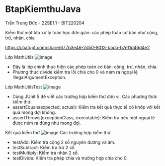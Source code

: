 # BtapKiemthuJava
Trần Trung Đức - 22SE1.1 - BIT220204

Kiểm thử một lớp xử lý toán học đơn giản:  các phép toán cơ bản như cộng, trừ, nhân, chia

https://chatgpt.com/share/677b3e46-2d50-8013-bacb-b7e11d46d4e2

Lớp MathUtils
![image](https://github.com/user-attachments/assets/05e81cd3-3b4e-42ee-9082-999b19f66a3e)
- Đây là lớp chính thực hiện các phép toán cơ bản: cộng, trừ, nhân, chia.
- Phương thức divide kiểm tra lỗi chia cho 0 và ném ra ngoại lệ IllegalArgumentException.

Lớp MathUtilsTest
![image](https://github.com/user-attachments/assets/110075d0-9577-40b6-80c2-92668cef42a8)
- Dùng JUnit 5 để viết các trường hợp kiểm thử đơn vị.
Các phương thức kiểm thử:
- assertEquals(expected, actual): Kiểm tra kết quả thực tế có khớp với kết quả mong đợi không.
- assertThrows(exceptionClass, executable): Kiểm tra nếu một ngoại lệ được ném ra đúng như mong đợi.

Kết quả kiểm thử
![image](https://github.com/user-attachments/assets/c18ec485-3295-44c9-b06b-73f9fce31b22)
Các trường hợp kiểm thử
 - testAdd: Kiểm tra cộng 2 số nguyên dương và âm.
 - testSubtract: Kiểm tra trừ 2 số.
 - testMultiply: Kiểm tra nhân 2 số.
 - testDivide: Kiểm tra phép chia và trường hợp chia cho 0.
